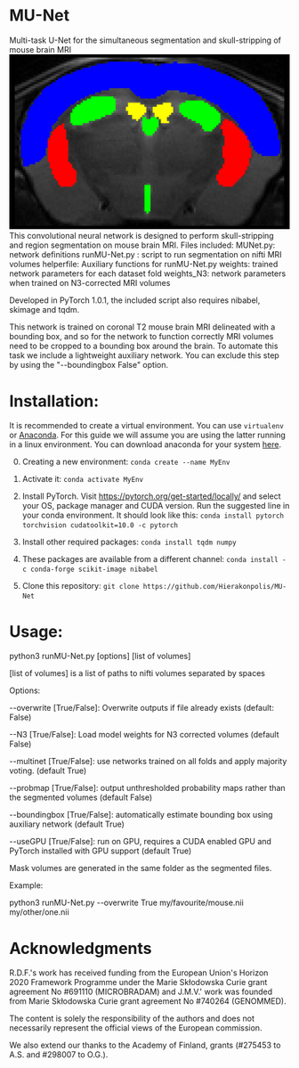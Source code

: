 # MU-Net
Multi-task U-Net for the simultaneous segmentation and skull-stripping of mouse brain MRI
![sample image](sample.png)
This convolutional neural network is designed to perform skull-stripping and region segmentation on mouse brain MRI. Files included:
MUNet.py: network definitions
runMU-Net.py : script to run segmentation on nifti MRI volumes
helperfile: Auxiliary functions for runMU-Net.py
weights: trained network parameters for each dataset fold
weights_N3: network parameters when trained on N3-corrected MRI volumes

Developed in PyTorch 1.0.1, the included script also requires nibabel, skimage and tqdm. 

This network is trained on coronal T2 mouse brain MRI delineated with a bounding box, and so for the network to function correctly MRI volumes need to be cropped to a bounding box around the brain. To automate this task we include a lightweight auxiliary network. You can exclude this step by using the "--boundingbox False" option.
# Installation:
It is recommended to create a virtual environment. You can use `virtualenv` or [Anaconda](https://www.anaconda.com/). For this guide we will assume you are using the latter running in a linux environment. You can download anaconda for your system [here](https://www.anaconda.com/distribution/).

0. Creating a new environment: `conda create --name MyEnv`
    
1. Activate it: `conda activate MyEnv`

2. Install PyTorch. Visit https://pytorch.org/get-started/locally/ and select your OS, package manager and CUDA version. Run the suggested line in your conda environment. It should look like this: `conda install pytorch torchvision cudatoolkit=10.0 -c pytorch`

3. Install other required packages: `conda install tqdm numpy`

4. These packages are available from a different channel: `conda install -c conda-forge scikit-image nibabel`

5. Clone this repository: `git clone https://github.com/Hierakonpolis/MU-Net`

# Usage:
python3 runMU-Net.py [options] [list of volumes]

[list of volumes] is a list of paths to nifti volumes separated by spaces

Options:

--overwrite [True/False]: Overwrite outputs if file already exists (default: False)
    
--N3 [True/False]: Load model weights for N3 corrected volumes (default False)
    
--multinet [True/False]: use networks trained on all folds and apply majority voting. (default True)

--probmap [True/False]: output unthresholded probability maps rather than the segmented volumes (default False)

--boundingbox [True/False]: automatically estimate bounding box using auxiliary network (default True)

--useGPU [True/False]: run on GPU, requires a CUDA enabled GPU and PyTorch installed with GPU support (default True)

Mask volumes are generated in the same folder as the segmented files.

Example: 

python3 runMU-Net.py --overwrite True my/favourite/mouse.nii my/other/one.nii

# Acknowledgments

R.D.F.'s work has received funding from the European Union's Horizon 2020 Framework Programme under the Marie Skłodowska Curie grant agreement No #691110 (MICROBRADAM) and J.M.V.' work was founded from Marie Skłodowska Curie grant agreement No #740264 (GENOMMED). 

The content is solely the responsibility of the authors and does not necessarily represent the official views of the European commission.

We also extend our thanks to the Academy of Finland, grants (#275453 to A.S. and #298007 to O.G.).


